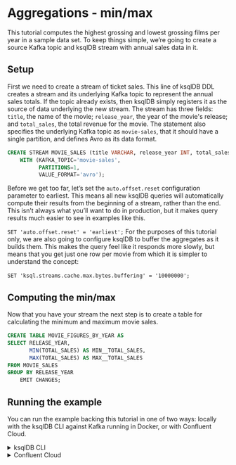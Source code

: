 
# Aggregations - min/max

This tutorial computes the highest grossing and lowest grossing films per year in a sample data set. To keep things simple, we’re going to create a source Kafka topic and ksqlDB stream with annual sales data in it.
## Setup

First we need to create a stream of ticket sales. This line of ksqlDB DDL creates a stream and its underlying Kafka topic to represent
the annual sales totals. If the topic already exists, then ksqlDB simply registers it as the source of data underlying the new stream.
The stream has three fields: `title`, the name of the movie; `release_year`, the year of the movie's release; and
`total_sales`, the total revenue for the movie. The statement also specifies the underlying Kafka topic as `movie-sales`,
that it should have a single partition, and defines Avro as its data format.

```sql
CREATE STREAM MOVIE_SALES (title VARCHAR, release_year INT, total_sales INT)
    WITH (KAFKA_TOPIC='movie-sales',
          PARTITIONS=1,
          VALUE_FORMAT='avro');
```

Before we get too far, let’s set the `auto.offset.reset` configuration parameter to earliest. This means all new ksqlDB queries will
automatically compute their results from the beginning of a stream, rather than the end. This isn’t always what you’ll want to do in
production, but it makes query results much easier to see in examples like this.

`SET 'auto.offset.reset' = 'earliest';`
For the purposes of this tutorial only, we are also going to configure ksqlDB to
buffer the aggregates as it builds them. This makes the query feel like it responds more slowly,
but means that you get just one row per movie from which it is simpler to understand the concept:

`SET 'ksql.streams.cache.max.bytes.buffering' = '10000000';`

## Computing the min/max

Now that you have your stream the next step is to create a table for calculating the minimum and maximum movie sales.

```sql
CREATE TABLE MOVIE_FIGURES_BY_YEAR AS
SELECT RELEASE_YEAR,
       MIN(TOTAL_SALES) AS MIN__TOTAL_SALES,
       MAX(TOTAL_SALES) AS MAX__TOTAL_SALES
FROM MOVIE_SALES
GROUP BY RELEASE_YEAR
    EMIT CHANGES;
```

## Running the example

You can run the example backing this tutorial in one of two ways:  locally with the ksqlDB CLI
against Kafka running in Docker, or with Confluent Cloud.

<details>
  <summary>ksqlDB CLI </summary>

#### Prerequisites

* Docker running via [Docker Desktop](https://docs.docker.com/desktop/) or [Docker Engine](https://docs.docker.com/engine/install/)
* [Docker Compose](https://docs.docker.com/compose/install/). Ensure that the command `docker compose version` succeeds.

#### Run the commands

First, start ksqlDB and Kafka:

  ```shell
  docker compose -f ./docker/docker-compose-ksqldb.yml up -d
  ```
Next, open the ksqlDB CLI:

  ```shell
  docker exec -it ksqldb-cli ksql http://ksqldb-server:8088
  ```

Finally, run following SQL statements to create the `MOVIE_SALES` stream backed by Kafka running in Docker, populate it with
test data, and run the aggregating min-max query.

```sql
CREATE STREAM MOVIE_SALES (title VARCHAR, release_year INT, total_sales INT)
    WITH (KAFKA_TOPIC='movie-sales',
          PARTITIONS=1,
          VALUE_FORMAT='avro');
```

```sql
INSERT INTO MOVIE_SALES (title, release_year, total_sales) VALUES ('Avengers: Endgame', 2019, 856980506);
INSERT INTO MOVIE_SALES (title, release_year, total_sales) VALUES ('Captain Marvel', 2019, 426829839);
INSERT INTO MOVIE_SALES (title, release_year, total_sales) VALUES ('Toy Story 4', 2019, 401486230);
INSERT INTO MOVIE_SALES (title, release_year, total_sales) VALUES ('The Lion King', 2019, 385082142);
INSERT INTO MOVIE_SALES (title, release_year, total_sales) VALUES ('Black Panther', 2018, 700059566);
INSERT INTO MOVIE_SALES (title, release_year, total_sales) VALUES ('Avengers: Infinity War', 2018, 678815482);
INSERT INTO MOVIE_SALES (title, release_year, total_sales) VALUES ('Deadpool 2', 2018, 324512774);
INSERT INTO MOVIE_SALES (title, release_year, total_sales) VALUES ('Beauty and the Beast', 2017, 517218368);
INSERT INTO MOVIE_SALES (title, release_year, total_sales) VALUES ('Wonder Woman', 2017, 412563408);
INSERT INTO MOVIE_SALES (title, release_year, total_sales) VALUES ('Star Wars Ep. VIII: The Last Jedi', 2017, 517218368);
```

```sql
CREATE TABLE MOVIE_FIGURES_BY_YEAR AS
SELECT RELEASE_YEAR,
       MIN(TOTAL_SALES) AS MIN__TOTAL_SALES,
       MAX(TOTAL_SALES) AS MAX__TOTAL_SALES
FROM MOVIE_SALES
GROUP BY RELEASE_YEAR
    EMIT CHANGES;
```

```sql
 SELECT * FROM MOVIE_FIGURES_BY_YEAR EMIT CHANGES;
```

The query output should look like this:

  ```plaintext
+--------------------+--------------------+--------------------+
|RELEASE_YEAR        |MIN__TOTAL_SALES    |MAX__TOTAL_SALES    |
+--------------------+--------------------+--------------------+
|2019                |385082142           |856980506           |
|2018                |324512774           |700059566           |
 ```
When you are finished, clean up the containers used for this tutorial by running:

  ```shell
  docker compose -f ./docker/docker-compose-ksqldb.yml down -v
  ```
</details>

<details>
<summary> Confluent Cloud </summary>

#### Prerequisites

* A [Confluent Cloud](https://confluent.cloud/signup) account
* A ksqlDB cluster created in Confluent Cloud. Follow [this quick start](https://docs.confluent.io/cloud/current/get-started/index.html#section-2-add-ksql-cloud-to-the-cluster) to create one.

#### Run the commands

In the Confluent Cloud Console, navigate to your environment and then click the `ksqlDB` link from left-side menu. Then click on the
name of ksqlDB cluster you created.

Finally, run following SQL statements in the ksqlDB UI `Editor` tab  to create the `MOVIE_SALES` stream, populate it with
test data, and run the aggregating min-max query.

```sql
CREATE STREAM MOVIE_SALES (title VARCHAR, release_year INT, total_sales INT)
    WITH (KAFKA_TOPIC='movie-sales',
          PARTITIONS=1,
          VALUE_FORMAT='avro');
```

```sql
INSERT INTO MOVIE_SALES (title, release_year, total_sales) VALUES ('Avengers: Endgame', 2019, 856980506);
INSERT INTO MOVIE_SALES (title, release_year, total_sales) VALUES ('Captain Marvel', 2019, 426829839);
INSERT INTO MOVIE_SALES (title, release_year, total_sales) VALUES ('Toy Story 4', 2019, 401486230);
INSERT INTO MOVIE_SALES (title, release_year, total_sales) VALUES ('The Lion King', 2019, 385082142);
INSERT INTO MOVIE_SALES (title, release_year, total_sales) VALUES ('Black Panther', 2018, 700059566);
INSERT INTO MOVIE_SALES (title, release_year, total_sales) VALUES ('Avengers: Infinity War', 2018, 678815482);
INSERT INTO MOVIE_SALES (title, release_year, total_sales) VALUES ('Deadpool 2', 2018, 324512774);
INSERT INTO MOVIE_SALES (title, release_year, total_sales) VALUES ('Beauty and the Beast', 2017, 517218368);
INSERT INTO MOVIE_SALES (title, release_year, total_sales) VALUES ('Wonder Woman', 2017, 412563408);
INSERT INTO MOVIE_SALES (title, release_year, total_sales) VALUES ('Star Wars Ep. VIII: The Last Jedi', 2017, 517218368);
```

```sql
CREATE TABLE MOVIE_FIGURES_BY_YEAR AS
SELECT RELEASE_YEAR,
       MIN(TOTAL_SALES) AS MIN__TOTAL_SALES,
       MAX(TOTAL_SALES) AS MAX__TOTAL_SALES
FROM MOVIE_SALES
GROUP BY RELEASE_YEAR
    EMIT CHANGES;
```

```sql
 SELECT * FROM MOVIE_FIGURES_BY_YEAR EMIT CHANGES;
```
The query output should look like this:
![cloud-min-max-results](img/cloud-min-max.png)
</details>
